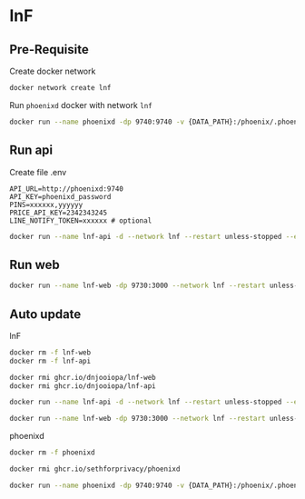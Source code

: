 # lnF

## Pre-Requisite

Create docker network

```sh
docker network create lnf
```

Run `phoenixd` docker with network `lnf`

```sh
docker run --name phoenixd -dp 9740:9740 -v {DATA_PATH}:/phoenix/.phoenix/ --network lnf --restart unless-stopped ghcr.io/sethforprivacy/phoenixd
```

## Run api

Create file .env

```env
API_URL=http://phoenixd:9740
API_KEY=phoenixd_password
PINS=xxxxxx,yyyyyy
PRICE_API_KEY=2342343245
LINE_NOTIFY_TOKEN=xxxxxx # optional
```

```sh
docker run --name lnf-api -d --network lnf --restart unless-stopped --env-file .env -v {DATA_PATH}:/app/db ghcr.io/dnjooiopa/lnf-api
```

## Run web

```sh
docker run --name lnf-web -dp 9730:3000 --network lnf --restart unless-stopped ghcr.io/dnjooiopa/lnf-web
```

## Auto update

lnF

```sh
docker rm -f lnf-web
docker rm -f lnf-api

docker rmi ghcr.io/dnjooiopa/lnf-web
docker rmi ghcr.io/dnjooiopa/lnf-api

docker run --name lnf-api -d --network lnf --restart unless-stopped --env-file .env -v {DATA_PATH}:/app/db ghcr.io/dnjooiopa/lnf-api

docker run --name lnf-web -dp 9730:3000 --network lnf --restart unless-stopped ghcr.io/dnjooiopa/lnf-web
```

phoenixd

```sh
docker rm -f phoenixd

docker rmi ghcr.io/sethforprivacy/phoenixd

docker run --name phoenixd -dp 9740:9740 -v {DATA_PATH}:/phoenix/.phoenix/ --network lnf --restart unless-stopped ghcr.io/sethforprivacy/phoenixd
```

